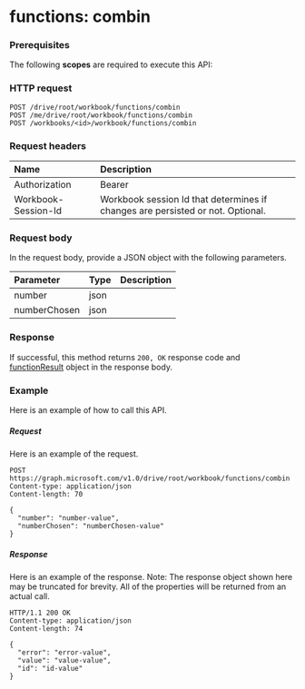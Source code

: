 # functions: combin


### Prerequisites
The following **scopes** are required to execute this API: 
### HTTP request
<!-- { "blockType": "ignored" } -->
```http
POST /drive/root/workbook/functions/combin
POST /me/drive/root/workbook/functions/combin
POST /workbooks/<id>/workbook/functions/combin

```
### Request headers
| Name       | Description|
|:---------------|:----------|
| Authorization  | Bearer <code>|
| Workbook-Session-Id  | Workbook session Id that determines if changes are persisted or not. Optional.|

### Request body
In the request body, provide a JSON object with the following parameters.

| Parameter	   | Type	|Description|
|:---------------|:--------|:----------|
|number|json||
|numberChosen|json||

### Response
If successful, this method returns `200, OK` response code and [functionResult](../resources/functionresult.md) object in the response body.

### Example
Here is an example of how to call this API.
##### Request
Here is an example of the request.
<!-- {
  "blockType": "request",
  "name": "functions_combin"
}-->
```http
POST https://graph.microsoft.com/v1.0/drive/root/workbook/functions/combin
Content-type: application/json
Content-length: 70

{
  "number": "number-value",
  "numberChosen": "numberChosen-value"
}
```

##### Response
Here is an example of the response. Note: The response object shown here may be truncated for brevity. All of the properties will be returned from an actual call.
<!-- {
  "blockType": "response",
  "truncated": true,
  "@odata.type": "microsoft.graph.functionResult"
} -->
```http
HTTP/1.1 200 OK
Content-type: application/json
Content-length: 74

{
  "error": "error-value",
  "value": "value-value",
  "id": "id-value"
}
```

<!-- uuid: 8fcb5dbc-d5aa-4681-8e31-b001d5168d79
2015-10-25 14:57:30 UTC -->
<!-- {
  "type": "#page.annotation",
  "description": "functions: combin",
  "keywords": "",
  "section": "documentation",
  "tocPath": ""
}-->